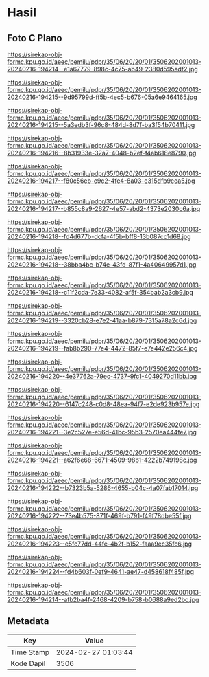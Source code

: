 # Hasil

## Foto C Plano

https://sirekap-obj-formc.kpu.go.id/aeec/pemilu/pdpr/35/06/20/20/01/3506202001013-20240216-194214--e1a67779-898c-4c75-ab49-2380d595adf2.jpg

https://sirekap-obj-formc.kpu.go.id/aeec/pemilu/pdpr/35/06/20/20/01/3506202001013-20240216-194215--9d95799d-ff5b-4ec5-b676-05a6e9464165.jpg

https://sirekap-obj-formc.kpu.go.id/aeec/pemilu/pdpr/35/06/20/20/01/3506202001013-20240216-194215--5a3edb3f-96c8-484d-8d7f-ba3f54b70411.jpg

https://sirekap-obj-formc.kpu.go.id/aeec/pemilu/pdpr/35/06/20/20/01/3506202001013-20240216-194216--8b31933e-32a7-4048-b2ef-f4ab618e8790.jpg

https://sirekap-obj-formc.kpu.go.id/aeec/pemilu/pdpr/35/06/20/20/01/3506202001013-20240216-194217--f80c56eb-c9c2-4fe4-8a03-e315dfb9eea5.jpg

https://sirekap-obj-formc.kpu.go.id/aeec/pemilu/pdpr/35/06/20/20/01/3506202001013-20240216-194217--b855c8a9-2627-4e57-abd2-4373e2030c6a.jpg

https://sirekap-obj-formc.kpu.go.id/aeec/pemilu/pdpr/35/06/20/20/01/3506202001013-20240216-194218--fd4d677b-dcfa-4f5b-bff8-13b087cc1d68.jpg

https://sirekap-obj-formc.kpu.go.id/aeec/pemilu/pdpr/35/06/20/20/01/3506202001013-20240216-194218--38bba4bc-b74e-43fd-87f1-4a40649957d1.jpg

https://sirekap-obj-formc.kpu.go.id/aeec/pemilu/pdpr/35/06/20/20/01/3506202001013-20240216-194218--c11f2cda-7e33-4082-af5f-354bab2a3cb9.jpg

https://sirekap-obj-formc.kpu.go.id/aeec/pemilu/pdpr/35/06/20/20/01/3506202001013-20240216-194219--3320cb28-e7e2-41aa-b879-7315a78a2c6d.jpg

https://sirekap-obj-formc.kpu.go.id/aeec/pemilu/pdpr/35/06/20/20/01/3506202001013-20240216-194219--fab8b290-77e4-4472-85f7-e7e442e256c4.jpg

https://sirekap-obj-formc.kpu.go.id/aeec/pemilu/pdpr/35/06/20/20/01/3506202001013-20240216-194220--4e37762a-79ec-4737-9fc1-4049270d11bb.jpg

https://sirekap-obj-formc.kpu.go.id/aeec/pemilu/pdpr/35/06/20/20/01/3506202001013-20240216-194220--6147c248-c0d8-48ea-94f7-e2de923b957e.jpg

https://sirekap-obj-formc.kpu.go.id/aeec/pemilu/pdpr/35/06/20/20/01/3506202001013-20240216-194221--3e2c527e-e56d-41bc-95b3-2570ea444fe7.jpg

https://sirekap-obj-formc.kpu.go.id/aeec/pemilu/pdpr/35/06/20/20/01/3506202001013-20240216-194221--a62f6e68-6671-4509-98b1-4222b749198c.jpg

https://sirekap-obj-formc.kpu.go.id/aeec/pemilu/pdpr/35/06/20/20/01/3506202001013-20240216-194222--b7323b5a-5286-4655-b04c-4a07fab17014.jpg

https://sirekap-obj-formc.kpu.go.id/aeec/pemilu/pdpr/35/06/20/20/01/3506202001013-20240216-194222--73e4b575-871f-469f-b791-f49f78dbe55f.jpg

https://sirekap-obj-formc.kpu.go.id/aeec/pemilu/pdpr/35/06/20/20/01/3506202001013-20240216-194223--e5fc77dd-44fe-4b2f-b152-faaa9ec35fc6.jpg

https://sirekap-obj-formc.kpu.go.id/aeec/pemilu/pdpr/35/06/20/20/01/3506202001013-20240216-194224--fd4b603f-0ef9-4641-ae47-d458618f485f.jpg

https://sirekap-obj-formc.kpu.go.id/aeec/pemilu/pdpr/35/06/20/20/01/3506202001013-20240216-194214--afb2ba4f-2468-4209-b758-b0688a9ed2bc.jpg


## Metadata

| Key        | Value               |
| ---------- | ------------------- |
| Time Stamp | 2024-02-27 01:03:44 |
| Kode Dapil | 3506                |



